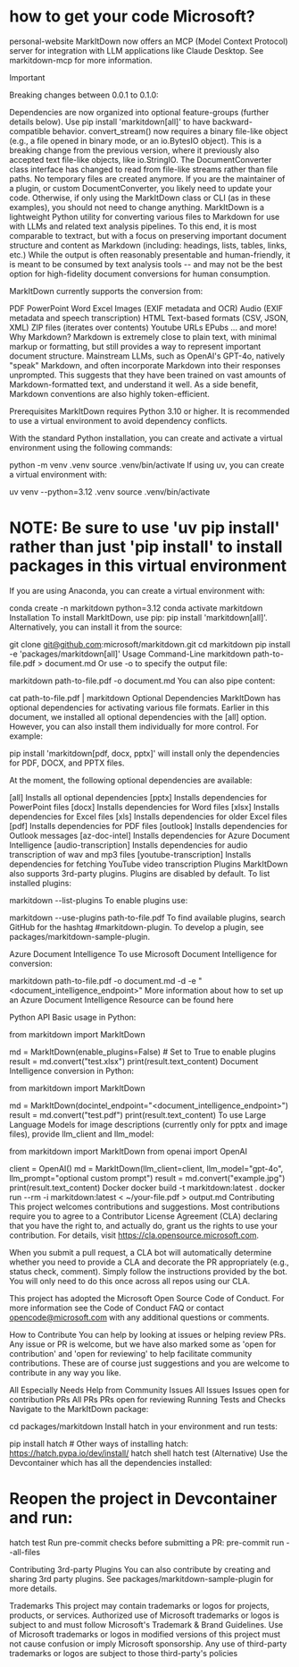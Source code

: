 # how to get your code Microsoft?
personal-website
MarkItDown now offers an MCP (Model Context Protocol) server for integration with LLM applications like Claude Desktop. See markitdown-mcp for more information.

Important

Breaking changes between 0.0.1 to 0.1.0:

Dependencies are now organized into optional feature-groups (further details below). Use pip install 'markitdown[all]' to have backward-compatible behavior.
convert_stream() now requires a binary file-like object (e.g., a file opened in binary mode, or an io.BytesIO object). This is a breaking change from the previous version, where it previously also accepted text file-like objects, like io.StringIO.
The DocumentConverter class interface has changed to read from file-like streams rather than file paths. No temporary files are created anymore. If you are the maintainer of a plugin, or custom DocumentConverter, you likely need to update your code. Otherwise, if only using the MarkItDown class or CLI (as in these examples), you should not need to change anything.
MarkItDown is a lightweight Python utility for converting various files to Markdown for use with LLMs and related text analysis pipelines. To this end, it is most comparable to textract, but with a focus on preserving important document structure and content as Markdown (including: headings, lists, tables, links, etc.) While the output is often reasonably presentable and human-friendly, it is meant to be consumed by text analysis tools -- and may not be the best option for high-fidelity document conversions for human consumption.

MarkItDown currently supports the conversion from:

PDF
PowerPoint
Word
Excel
Images (EXIF metadata and OCR)
Audio (EXIF metadata and speech transcription)
HTML
Text-based formats (CSV, JSON, XML)
ZIP files (iterates over contents)
Youtube URLs
EPubs
... and more!
Why Markdown?
Markdown is extremely close to plain text, with minimal markup or formatting, but still provides a way to represent important document structure. Mainstream LLMs, such as OpenAI's GPT-4o, natively "speak" Markdown, and often incorporate Markdown into their responses unprompted. This suggests that they have been trained on vast amounts of Markdown-formatted text, and understand it well. As a side benefit, Markdown conventions are also highly token-efficient.

Prerequisites
MarkItDown requires Python 3.10 or higher. It is recommended to use a virtual environment to avoid dependency conflicts.

With the standard Python installation, you can create and activate a virtual environment using the following commands:

python -m venv .venv
source .venv/bin/activate
If using uv, you can create a virtual environment with:

uv venv --python=3.12 .venv
source .venv/bin/activate
# NOTE: Be sure to use 'uv pip install' rather than just 'pip install' to install packages in this virtual environment
If you are using Anaconda, you can create a virtual environment with:

conda create -n markitdown python=3.12
conda activate markitdown
Installation
To install MarkItDown, use pip: pip install 'markitdown[all]'. Alternatively, you can install it from the source:

git clone git@github.com:microsoft/markitdown.git
cd markitdown
pip install -e 'packages/markitdown[all]'
Usage
Command-Line
markitdown path-to-file.pdf > document.md
Or use -o to specify the output file:

markitdown path-to-file.pdf -o document.md
You can also pipe content:

cat path-to-file.pdf | markitdown
Optional Dependencies
MarkItDown has optional dependencies for activating various file formats. Earlier in this document, we installed all optional dependencies with the [all] option. However, you can also install them individually for more control. For example:

pip install 'markitdown[pdf, docx, pptx]'
will install only the dependencies for PDF, DOCX, and PPTX files.

At the moment, the following optional dependencies are available:

[all] Installs all optional dependencies
[pptx] Installs dependencies for PowerPoint files
[docx] Installs dependencies for Word files
[xlsx] Installs dependencies for Excel files
[xls] Installs dependencies for older Excel files
[pdf] Installs dependencies for PDF files
[outlook] Installs dependencies for Outlook messages
[az-doc-intel] Installs dependencies for Azure Document Intelligence
[audio-transcription] Installs dependencies for audio transcription of wav and mp3 files
[youtube-transcription] Installs dependencies for fetching YouTube video transcription
Plugins
MarkItDown also supports 3rd-party plugins. Plugins are disabled by default. To list installed plugins:

markitdown --list-plugins
To enable plugins use:

markitdown --use-plugins path-to-file.pdf
To find available plugins, search GitHub for the hashtag #markitdown-plugin. To develop a plugin, see packages/markitdown-sample-plugin.

Azure Document Intelligence
To use Microsoft Document Intelligence for conversion:

markitdown path-to-file.pdf -o document.md -d -e "<document_intelligence_endpoint>"
More information about how to set up an Azure Document Intelligence Resource can be found here

Python API
Basic usage in Python:

from markitdown import MarkItDown

md = MarkItDown(enable_plugins=False) # Set to True to enable plugins
result = md.convert("test.xlsx")
print(result.text_content)
Document Intelligence conversion in Python:

from markitdown import MarkItDown

md = MarkItDown(docintel_endpoint="<document_intelligence_endpoint>")
result = md.convert("test.pdf")
print(result.text_content)
To use Large Language Models for image descriptions (currently only for pptx and image files), provide llm_client and llm_model:

from markitdown import MarkItDown
from openai import OpenAI

client = OpenAI()
md = MarkItDown(llm_client=client, llm_model="gpt-4o", llm_prompt="optional custom prompt")
result = md.convert("example.jpg")
print(result.text_content)
Docker
docker build -t markitdown:latest .
docker run --rm -i markitdown:latest < ~/your-file.pdf > output.md
Contributing
This project welcomes contributions and suggestions. Most contributions require you to agree to a Contributor License Agreement (CLA) declaring that you have the right to, and actually do, grant us the rights to use your contribution. For details, visit https://cla.opensource.microsoft.com.

When you submit a pull request, a CLA bot will automatically determine whether you need to provide a CLA and decorate the PR appropriately (e.g., status check, comment). Simply follow the instructions provided by the bot. You will only need to do this once across all repos using our CLA.

This project has adopted the Microsoft Open Source Code of Conduct. For more information see the Code of Conduct FAQ or contact opencode@microsoft.com with any additional questions or comments.

How to Contribute
You can help by looking at issues or helping review PRs. Any issue or PR is welcome, but we have also marked some as 'open for contribution' and 'open for reviewing' to help facilitate community contributions. These are of course just suggestions and you are welcome to contribute in any way you like.

All	Especially Needs Help from Community
Issues	All Issues	Issues open for contribution
PRs	All PRs	PRs open for reviewing
Running Tests and Checks
Navigate to the MarkItDown package:

cd packages/markitdown
Install hatch in your environment and run tests:

pip install hatch  # Other ways of installing hatch: https://hatch.pypa.io/dev/install/
hatch shell
hatch test
(Alternative) Use the Devcontainer which has all the dependencies installed:

# Reopen the project in Devcontainer and run:
hatch test
Run pre-commit checks before submitting a PR: pre-commit run --all-files

Contributing 3rd-party Plugins
You can also contribute by creating and sharing 3rd party plugins. See packages/markitdown-sample-plugin for more details.

Trademarks
This project may contain trademarks or logos for projects, products, or services. Authorized use of Microsoft trademarks or logos is subject to and must follow Microsoft's Trademark & Brand Guidelines. Use of Microsoft trademarks or logos in modified versions of this project must not cause confusion or imply Microsoft sponsorship. Any use of third-party trademarks or logos are subject to those third-party's policies
